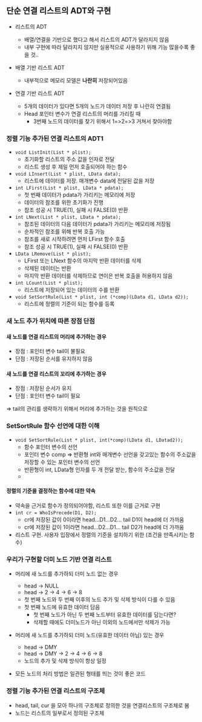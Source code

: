 ## 단순 연결 리스트의 ADT와 구현

- 리스트의 ADT

  - 배열/연결을 기반으로 했다고 해서 리스트의 ADT가 달라지지 않음
  - 내부 구현에 따라 달라지지 않지만 실용적으로 사용하기 위해 기능 많을수록 좋을 것..

- 배열 기반 리스트 ADT
  - 내부적으로 메모리 모델은 **나란히** 저장되어있음
- 연결 기반 리스트 ADT
  - 5개의 데이터가 있다면 5개의 노드가 데이터 저장 후 나란히 연결됨
  - Head 포인터 변수가 연결 리스트의 머리를 가리킬 때
    - 3번째 노드의 데이터를 찾기 위해서 1=>2=>3 거쳐서 찾아야함

### 정렬 기능 추가된 연결 리스트의 ADT1

- `void ListInit(List * plist);`
  - 초기화할 리스트의 주소 값을 인자로 전달
  - 리스트 생성 후 제일 먼저 호출되어야 하는 함수
- `void LInsert(List * plist, LData data);`
  - 리스트에 데이터를 저장. 매개변수 data에 전달된 값을 저장
- `int LFirst(List * plist, LData * pdata);`
  - 첫 번째 데이터가 pdata가 가리키는 메모리에 저장
  - 데이터의 참조를 위한 초기화가 진행
  - 참조 성공 시 TRUE(1), 실패 시 FALSE(0) 반환
- `int LNext(List * plist, LData * pdata);`
  - 참조된 데이터의 다음 데이터가 pdata가 가리키는 메모리에 저장됨
  - 순차적인 참조를 위해 반복 호출 가능
  - 참조를 새로 시작하려면 먼저 LFirst 함수 호출
  - 참조 성공 시 TRUE(1), 실패 시 FALSE(0) 반환
- `LData LRemove(List * plist);`
  - LFirst 또는 LNext 함수의 마지막 반환 데이터를 삭제
  - 삭제된 데이터는 반환
  - 마지막 반환 데이터를 삭제하므로 연이은 반복 호출을 허용하지 않음
- `int LCount(List * plist);`
  - 리스트에 저장되어 있는 데이터의 수를 반환
- `void SetSortRule(List * plist, int (*comp)(LData d1, LData d2));`
  - 리스트에 정렬의 기준이 되는 함수를 등록

### 새 노드 추가 위치에 따른 장점 단점

#### 새 노드를 연결 리스트의 머리에 추가하는 경우

- 장점 : 포인터 변수 tail이 불필요
- 단점 : 저장된 순서를 유지하지 않음

#### 새 노드를 연결 리스트의 꼬리에 추가하는 경우

- 장점 : 저장된 순서가 유지
- 단점 : 포인터 변수 tail이 필요

=> tail의 관리를 생략하기 위해서 머리에 추가하는 것을 원칙으로

### SetSortRule 함수 선언에 대한 이해

- `void SetSortRule(List * plist, int(*comp)(LData d1, LDatad2));`
  - 함수 포인터 변수의 선언
  - 포인터 변수 comp => 반환형 int와 매개변수 선언을 갖고있는 함수의 주소값을 저장할 수 있는 포인터 변수의 선언
  - 반환형이 int, LData형 인자를 두 개 전달 받는, 함수의 주소값을 전달
  -

#### 정렬의 기준을 결정하는 함수에 대한 약속

- 약속을 근거로 함수가 정의되어야함, 리스트 또한 이를 근거로 구현
- `int cr = WhoIsPrecede(D1, D2);`
  - cr에 저장된 값이 0이라면 head...D1...D2... tail D1이 head에 더 가까움
  - cr에 저장된 값이 1이라면 head...D2...D1... tail D2가 head에 더 가까움
- 리스트 구현. 사용자 입장에서 정렬의 기준을 설치하기 위한 (조건을 만족시키는 함수)

### 우리가 구현할 더미 노드 기반 연결 리스트

- 머리에 새 노드를 추가하되 더미 노드 없는 경우
  - head -> NULL
  - head -> 2 -> 4 -> 6 -> 8
  - 첫 번째 노드와 두 번째 이후의 노드 추가 및 삭제 방식이 다를 수 있음
  - 첫 번째 노드에 유효한 데이터 담음
    - 첫 번째 노드가 아닌 두 번째 노드부터 유효한 데이터를 담는다면?
    - 삭제할 때에도 더미노드가 아닌 이외의 노드에서만 삭제가 가능
- 머리에 새 노드를 추가하되 더미 노드(유효한 데이터 아님) 있는 경우

  - head -> DMY
  - head -> DMY -> 2 -> 4 -> 6 -> 8
  - 노드의 추가 및 삭제 방식이 항상 일정

- 모든 노드의 처리 방법은 일관된 형태를 띄는 것이 좋은 코드

### 정렬 기능 추가된 연결 리스트의 구조체

- head, tail, cur 을 모아 하나의 구조체로 정의한 것을 연결리스트의 구조체로 봄
- 노드는 리스트의 일부로서 정의된 구조체
